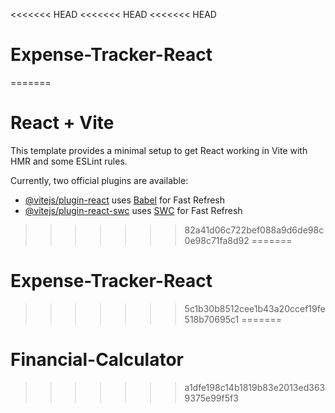 <<<<<<< HEAD
<<<<<<< HEAD
<<<<<<< HEAD
# Expense-Tracker-React
=======
# React + Vite

This template provides a minimal setup to get React working in Vite with HMR and some ESLint rules.

Currently, two official plugins are available:

- [@vitejs/plugin-react](https://github.com/vitejs/vite-plugin-react/blob/main/packages/plugin-react/README.md) uses [Babel](https://babeljs.io/) for Fast Refresh
- [@vitejs/plugin-react-swc](https://github.com/vitejs/vite-plugin-react-swc) uses [SWC](https://swc.rs/) for Fast Refresh
>>>>>>> 82a41d06c722bef088a9d6de98c0e98c71fa8d92
=======
# Expense-Tracker-React
>>>>>>> 5c1b30b8512cee1b43a20ccef19fe518b70695c1
=======
# Financial-Calculator
>>>>>>> a1dfe198c14b1819b83e2013ed3639375e99f5f3
